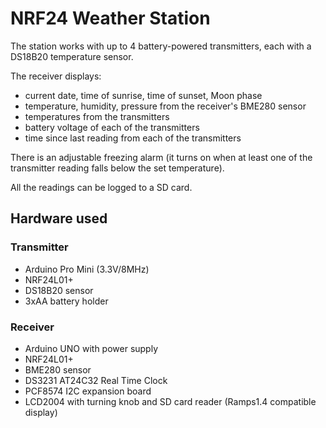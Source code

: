 # NRF24 Weather Station

The station works with up to 4 battery-powered transmitters, each with a DS18B20 temperature sensor.

The receiver displays:
- current date, time of sunrise, time of sunset, Moon phase
- temperature, humidity, pressure from the receiver's BME280 sensor
- temperatures from the transmitters
- battery voltage of each of the transmitters
- time since last reading from each of the transmitters

There is an adjustable freezing alarm (it turns on when at least one of the transmitter reading falls below the set temperature).

All the readings can be logged to a SD card.

## Hardware used
### Transmitter
- Arduino Pro Mini (3.3V/8MHz)
- NRF24L01+
- DS18B20 sensor
- 3xAA battery holder

### Receiver
- Arduino UNO with power supply
- NRF24L01+
- BME280 sensor
- DS3231 AT24C32 Real Time Clock
- PCF8574 I2C expansion board
- LCD2004 with turning knob and SD card reader (Ramps1.4 compatible display)